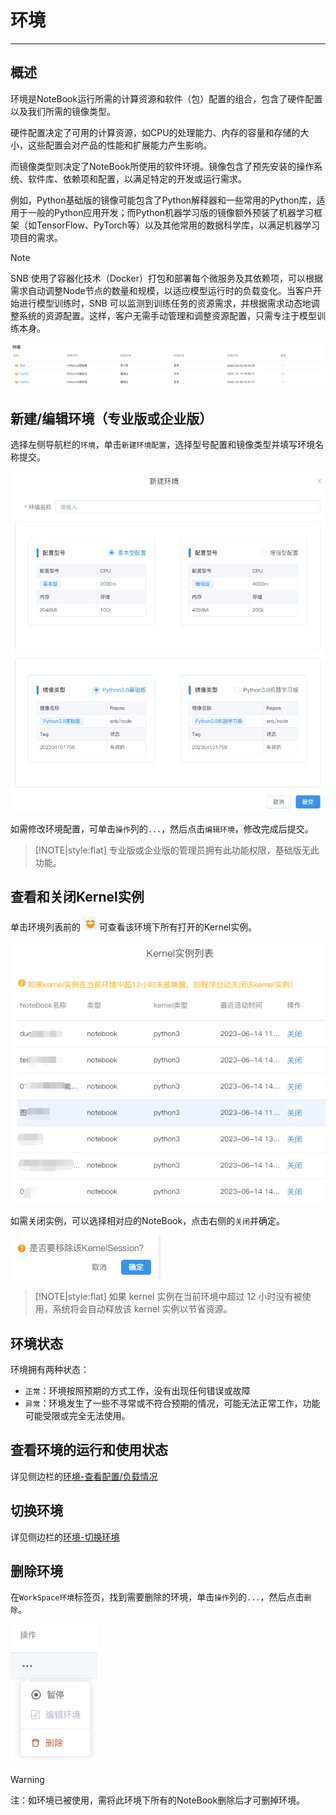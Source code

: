 # 环境
---
<!-- 配置环境和镜像类型。 -->

## 概述

环境是NoteBook运行所需的计算资源和软件（包）配置的组合，包含了硬件配置以及我们所需的镜像类型。

<!-- 确保您的产品在特定的计算资源和软件设置下能够正常运行。通过定义环境，您可以规定产品所需的计算能力和软件环境，以便满足产品的要求。 -->

硬件配置决定了可用的计算资源，如CPU的处理能力、内存的容量和存储的大小，这些配置会对产品的性能和扩展能力产生影响。

而镜像类型则决定了NoteBook所使用的软件环境。镜像包含了预先安装的操作系统、软件库、依赖项和配置，以满足特定的开发或运行需求。

例如，Python基础版的镜像可能包含了Python解释器和一些常用的Python库，适用于一般的Python应用开发；而Python机器学习版的镜像额外预装了机器学习框架（如TensorFlow、PyTorch等）以及其他常用的数据科学库，以满足机器学习项目的需求。

<!-- 就像我们需要在电脑上安装操作系统和软件才能运行程序一样，NoteBook也需要在特定的环境支持下才能正常工作。 -->

> [!NOTE]
> SNB 使用了容器化技术（Docker）打包和部署每个微服务及其依赖项，可以根据需求自动调整Node节点的数量和规模，以适应模型运行时的负载变化。当客户开始进行模型训练时，SNB 可以监测到训练任务的资源需求，并根据需求动态地调整系统的资源配置。这样，客户无需手动管理和调整资源配置，只需专注于模型训练本身。



<!-- SNB 中所有的资源和文件都在云端运行，您无需担心任何类型的设置。，因此即使关闭浏览器也能保持运行（另请参阅长期运行的作业）。

要为您的项目选择不同的机器（并监控机器的性能），请单击右侧边栏中“环境”旁边的箭头。在那里，如果需要，您将看到一个更换机器的选项。付费计划提供更强大的机器。请参阅定价或联系我们了解详细信息。

而镜像可以看作是Notebook的"快照"或者"复制品"。想象一下，你拍下了一张照片，然后可以将这张照片复制到其他地方。镜像就是类似于这样的复制品，它包含了Notebook所需的全部元素，包括操作系统、软件和配置。这样，我们可以在不同的计算机上使用相同的镜像来创建并运行Notebook，就像在不同的地方打印同一张照片一样。



如果您需要使用与Python不同的语言，Jupyter生态系统会为您提供大量其他内核选择。你现在可以在深度笔记中运行它们了！

SNB对其他内核的支持仍处于早期阶段。
有些功能还不起作用。这包括变量资源管理器、SQL单元格、输入单元格和自动完成。

默认情况下，SNB项目在带有Python 3.9的Debian Buster和许多预装包的容器中运行。它意味着“只适用于”大多数项目，如果你是初学者，你很可能不需要配置任何东西。然而，对于高级用户来说，SNB提供了大量的灵活性。

SNB维护了许多受支持的运行时环境，包括Python和R的几个版本。您只需从右侧边栏的下拉列表中选择一个即可，如下所示。然后将重新启动硬件以启用新选择的环境\ -->

![图 1](../images/new_enve.png)  


## 新建/编辑环境（专业版或企业版）

选择左侧导航栏的`环境`，单击`新建环境配置`，选择型号配置和镜像类型并填写环境名称提交。

![图 1](../images/5e22381e4243227086dd4e07fcedc9a26d97347ff47fed07184b3d772c579911.png)  


如需修改环境配置，可单击`操作`列的`...`，然后点击`编辑环境`，修改完成后提交。

> [!NOTE|style:flat]
> 专业版或企业版的管理员拥有此功能权限，基础版无此功能。

## 查看和关闭Kernel实例

<p>单击环境列表前的 <img src="../images/%E6%9F%A5%E7%9C%8Bicon.png"  style="display: inline-block;padding:0px;border:0px"  /> 可查看该环境下所有打开的Kernel实例。</p>

<!-- ![图 2](../images/shutkernel.png)   -->
<!-- ![图 5](../images/709813ee04c07146e06dff10a5c925846da06c15bb0f7ab4c50b4f5921a58a4e.png)   -->

![图 3](../images/709813ee04c07146e06dff10a5c925846da06c15bb0f7ab4c50b4f5921a58a4e.png)  


如需关闭实例，可以选择相对应的NoteBook，点击右侧的`关闭`并确定。

<!-- ![图 4](../images/5fae9bed501e447c71285c8dac41a7ae9b4fc82c8fcddd51970d1a945c53968d.png)   -->
![图 4](../images/5fae9bed501e447c71285c8dac41a7ae9b4fc82c8fcddd51970d1a945c53968d.png)  


> [!NOTE|style:flat]
> 如果 kernel 实例在当前环境中超过 12 小时没有被使用，系统将会自动释放该 kernel 实例以节省资源。

## 环境状态

环境拥有两种状态：

- `正常`：环境按照预期的方式工作，没有出现任何错误或故障
- `异常`：环境发生了一些不寻常或不符合预期的情况，可能无法正常工作，功能可能受限或完全无法使用。

<!-- ![图 7](../images/812ff8bb3c282a2e927da2acc91cf872238f982aceae7186550de227dff40f77.png)   -->


## 查看环境的运行和使用状态

详见侧边栏的<a href="./Sidebar.md/#sv" title="切换环境">环境-查看配置/负载情况</a> 

## 切换环境

详见侧边栏的<a href="./Sidebar.md/#sv" title="切换环境">环境-切换环境</a> 

## 删除环境

在`WorkSpace环境`标签页，找到需要删除的环境，单击`操作`列的`...`，然后点击`删除`。

<!-- ![图 8](../images/f48523a219be4c55207a08d3129f8a76f550d4805a38ec832de4b177ba3b9098.png)   -->
![图 5](../images/f48523a219be4c55207a08d3129f8a76f550d4805a38ec832de4b177ba3b9098.png)  

> [!Warning]
> 注：如环境已被使用，需将此环境下所有的NoteBook删除后才可删掉环境。
